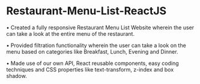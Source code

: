 # Restaurant-Menu-List-ReactJS
• Created a fully responsive Restaurant Menu List Website wherein the user can take a look at the entire menu of the restaurant.


•	Provided filtration functionality wherein the user can take a look on the menu based on categories like Breakfast, Lunch, Evening and Dinner.


•	 Made use of our own API, React reusable components, easy coding techniques and CSS properties like text-transform, z-index and box shadow.
